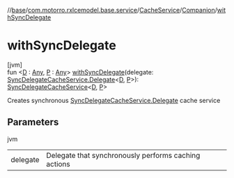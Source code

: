 //[base](../../../../index.md)/[com.motorro.rxlcemodel.base.service](../../index.md)/[CacheService](../index.md)/[Companion](index.md)/[withSyncDelegate](with-sync-delegate.md)

# withSyncDelegate

[jvm]\
fun &lt;[D](with-sync-delegate.md) : [Any](https://kotlinlang.org/api/latest/jvm/stdlib/kotlin/-any/index.html), [P](with-sync-delegate.md) : [Any](https://kotlinlang.org/api/latest/jvm/stdlib/kotlin/-any/index.html)&gt; [withSyncDelegate](with-sync-delegate.md)(delegate: [SyncDelegateCacheService.Delegate](../../-sync-delegate-cache-service/-delegate/index.md)&lt;[D](with-sync-delegate.md), [P](with-sync-delegate.md)&gt;): [SyncDelegateCacheService](../../-sync-delegate-cache-service/index.md)&lt;[D](with-sync-delegate.md), [P](with-sync-delegate.md)&gt;

Creates synchronous [SyncDelegateCacheService.Delegate](../../-sync-delegate-cache-service/-delegate/index.md) cache service

## Parameters

jvm

| | |
|---|---|
| delegate | Delegate that synchronously performs caching actions |

